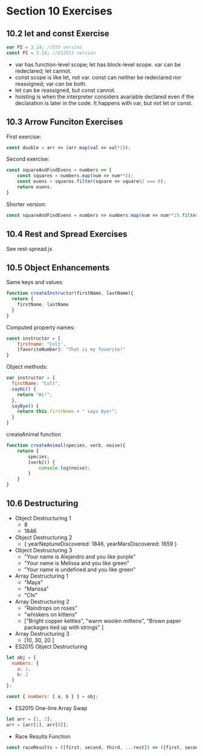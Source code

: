 # Section 10 Exercises

## 10.2 let and const Exercise
```javascript
var PI = 3.14; //ES5 version
const PI = 3.14; //ES2015 version
```

- var has function-level scope; let has block-level scope. var can be redeclared; let cannot.
- const scope is like let, not var. const can neither be redeclared nor reassigned; var can be both.
- let can be reassigned, but const cannot.
- hoisting is when the interpreter considers avariable declared even if the declaration is later in the code. It happens with var, but not let or const.

## 10.3 Arrow Funciton Exercises
First exercise:
```javascript
const double = arr => (arr.map(val => val*2));
```
Second exercise:
```javascript
const squareAndFindEvens = numbers => {
    const squares = numbers.map(num => num**2);
    const evens = squares.filter(square => square%2 === 0);
    return evens;
}
```
Shorter version:
```javascript
const squareAndFindEvens = numbers => numbers.map(num => num**2).filter(square => square % 2 === 0);
```

## 10.4 Rest and Spread Exercises
See rest-spread.js

## 10.5 Object Enhancements
Same keys and values:
```javascript
function createInstructor(firstName, lastName){
  return {
    firstName, lastName
  }
}
```
Computed property names:
```javascript
const instructor = {
    firstname: "Colt',
    [favoriteNumber]: "That is my favorite!"
}
```
Object methods:
```javascript
var instructor = {
  firstName: "Colt",
  sayHi() {
    return "Hi!";
  },
  sayBye() {
    return this.firstName + " says bye!";
  }
}
```
createAnimal function
```javascript
function createAnimal(species, verb, noise){
    return {
        species,
        [verb]() {
            console.log(noise);
        }
    }
}
```
## 10.6 Destructuring
- Object Destructuring 1
    + 8
    + 1846
- Object Destructuring 2
    + { yearNeptuneDiscovered: 1846, yearMarsDiscovered: 1659 }
- Object Destructuring 3
    + "Your name is Alejandro and you like purple"
    + "Your name is Melissa and you like green"
    + "Your name is undefined and you like green"
- Array Destructuring 1
    + "Maya"
    + "Marissa"
    + "Chi"
- Array Destructuring 2
    + "Raindrops on roses"
    + "whiskers on kittens"
    + \["Bright copper kettles", "warm woolen mittens", "Brown paper packages tied up with strings" \]
- Array Destructuring 3
    + \[10, 30, 20 \]
- ES2015 Object Destructuring
```javascript
let obj = {
  numbers: {
    a: 1,
    b: 2
  }
};

const { numbers: { a, b } } = obj;
```
- ES2015 One-line Array Swap
```javascript
let arr = [1, 2];
arr = [arr[1], arr[0]];
```
- Race Results Function
```javascript
const raceResults = ([first, second, third, ...rest]) => ({first, second, third, rest});
```
